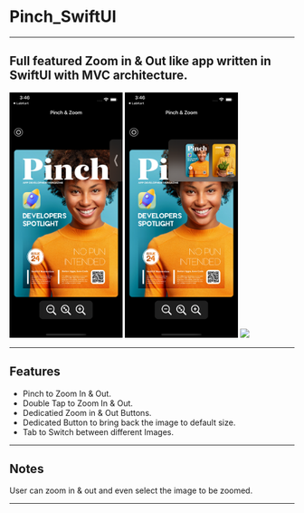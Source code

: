 # Pinch_SwiftUI

---

<h2> 
  Full featured Zoom in & Out like app written in SwiftUI with MVC architecture.
</h2>

<div class="badges">
  <img src = "Images/img1.png" width="200"/>
  <img src = "Images/img2.png" width="200"/>
  <img src = "Images/img3.png" width="200"/>
</div>

---

<h2>
  Features
</h2>

- Pinch to Zoom In & Out.
- Double Tap to Zoom In & Out.
- Dedicatied Zoom in & Out Buttons.
- Dedicated Button to bring back the image to default size.
- Tab to Switch between different Images.

---

<h2>
  Notes
</h2>

<p> User can zoom in & out and even select the image to be zoomed.
</p>

---
